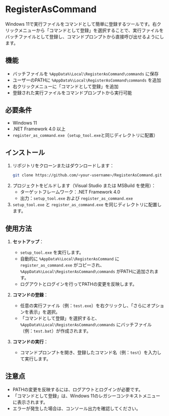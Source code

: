 # RegisterAsCommand

Windows 11で実行ファイルをコマンドとして簡単に登録するツールです。右クリックメニューから「コマンドとして登録」を選択することで、実行ファイルをバッチファイルとして登録し、コマンドプロンプトから直接呼び出せるようにします。

## 機能

- バッチファイルを `%AppData%\Local\RegisterAsCommand\commands` に保存
- ユーザーのPATHに `%AppData%\Local\RegisterAsCommand\commands` を追加
- 右クリックメニューに「コマンドとして登録」を追加
- 登録された実行ファイルをコマンドプロンプトから実行可能

## 必要条件

- Windows 11
- .NET Framework 4.0 以上
- `register_as_command.exe`（`setup_tool.exe`と同じディレクトリに配置）

## インストール

1. リポジトリをクローンまたはダウンロードします：
   ```bash
   git clone https://github.com/<your-username>/RegisterAsCommand.git
   ```
2. プロジェクトをビルドします（Visual Studio または MSBuild を使用）：
   - ターゲットフレームワーク：.NET Framework 4.0
   - 出力：`setup_tool.exe` および `register_as_command.exe`
3. `setup_tool.exe` と `register_as_command.exe` を同じディレクトリに配置します。

## 使用方法

1. **セットアップ**：
   - `setup_tool.exe` を実行します。
   - 自動的に `%AppData%\Local\RegisterAsCommand` に `register_as_command.exe` がコピーされ、 `%AppData%\Local\RegisterAsCommand\commands` がPATHに追加されます。
   - ログアウトとログインを行ってPATHの変更を反映します。

2. **コマンドの登録**：
   - 任意の実行ファイル（例：`test.exe`）を右クリックし、「さらにオプションを表示」を選択。
   - 「コマンドとして登録」を選択すると、 `%AppData%\Local\RegisterAsCommand\commands` にバッチファイル（例：`test.bat`）が作成されます。

3. **コマンドの実行**：
   - コマンドプロンプトを開き、登録したコマンド名（例：`test`）を入力して実行します。

## 注意点

- PATHの変更を反映するには、ログアウトとログインが必要です。
- 「コマンドとして登録」は、Windows 11のレガシーコンテキストメニューに表示されます。
- エラーが発生した場合は、コンソール出力を確認してください。

